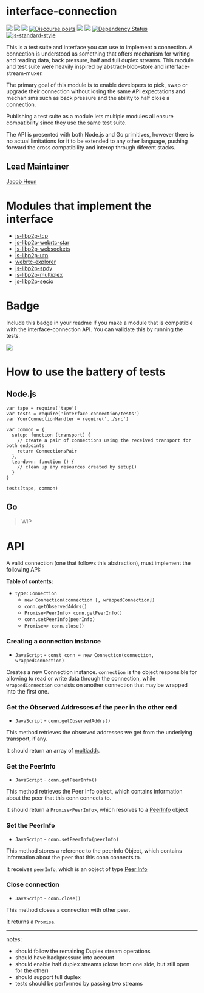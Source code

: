 interface-connection
==================

[![](https://img.shields.io/badge/made%20by-Protocol%20Labs-blue.svg?style=flat-square)](http://protocol.ai)
[![](https://img.shields.io/badge/project-libp2p-yellow.svg?style=flat-square)](http://libp2p.io/)
[![](https://img.shields.io/badge/freenode-%23libp2p-yellow.svg?style=flat-square)](http://webchat.freenode.net/?channels=%23libp2p)
[![Discourse posts](https://img.shields.io/discourse/https/discuss.libp2p.io/posts.svg)](https://discuss.libp2p.io)
[![](https://img.shields.io/codecov/c/github/libp2p/interface-connection.svg?style=flat-square)](https://codecov.io/gh/libp2p/interface-connection)
[![](https://img.shields.io/travis/libp2p/interface-connection.svg?style=flat-square)](https://travis-ci.com/libp2p/interface-connection)
[![Dependency Status](https://david-dm.org/libp2p/interface-connection.svg?style=flat-square)](https://david-dm.org/libp2p/interface-connection)
[![js-standard-style](https://img.shields.io/badge/code%20style-standard-brightgreen.svg?style=flat-square)](https://github.com/feross/standard)

This is a test suite and interface you can use to implement a connection. A connection is understood as something that offers mechanism for writing and reading data, back pressure, half and full duplex streams. This module and test suite were heavily inspired by abstract-blob-store and interface-stream-muxer.

The primary goal of this module is to enable developers to pick, swap or upgrade their connection without losing the same API expectations and mechanisms such as back pressure and the ability to half close a connection.

Publishing a test suite as a module lets multiple modules all ensure compatibility since they use the same test suite.

The API is presented with both Node.js and Go primitives, however there is no actual limitations for it to be extended to any other language, pushing forward the cross compatibility and interop through diferent stacks.

## Lead Maintainer

[Jacob Heun](https://github.com/jacobheun/)

# Modules that implement the interface

- [js-libp2p-tcp](https://github.com/libp2p/js-libp2p-tcp)
- [js-libp2p-webrtc-star](https://github.com/libp2p/js-libp2p-webrtc-star)
- [js-libp2p-websockets](https://github.com/libp2p/js-libp2p-websockets)
- [js-libp2p-utp](https://github.com/libp2p/js-libp2p-utp)
- [webrtc-explorer](https://github.com/diasdavid/webrtc-explorer)
- [js-libp2p-spdy](https://github.com/libp2p/js-libp2p-spdy)
- [js-libp2p-multiplex](https://github.com/libp2p/js-libp2p-multiplex)
- [js-libp2p-secio](https://github.com/libp2p/js-libp2p-secio)

# Badge

Include this badge in your readme if you make a module that is compatible with the interface-connection API. You can validate this by running the tests.

![](https://raw.githubusercontent.com/diasdavid/interface-connection/master/img/badge.png)

# How to use the battery of tests

## Node.js

```
var tape = require('tape')
var tests = require('interface-connection/tests')
var YourConnectionHandler = require('../src')

var common = {
  setup: function (transport) {
    // create a pair of connections using the received transport for both endpoints
    return ConnectionsPair
  },
  teardown: function () {
    // clean up any resources created by setup()
  }
}

tests(tape, common)
```

## Go

> WIP

# API

A valid connection (one that follows this abstraction), must implement the following API:

**Table of contents:**

- type: `Connection`
  - `new Connection(connection [, wrappedConnection])`
  - `conn.getObservedAddrs()`
  - `Promise<PeerInfo> conn.getPeerInfo()`
  - `conn.setPeerInfo(peerInfo)`
  - `Promise<> conn.close()`

### Creating a connection instance

- `JavaScript` - `const conn = new Connection(connection, wrappedConnection)`

Creates a new Connection instance. `connection` is the object responsible for allowing to read or write data through the connection, while `wrappedConnection` consists on another connection that may be wrapped into the first one.

### Get the Observed Addresses of the peer in the other end

- `JavaScript` - `conn.getObservedAddrs()`

This method retrieves the observed addresses we get from the underlying transport, if any.

It should return an array of [multiaddr](https://github.com/multiformats/multiaddr).

### Get the PeerInfo

- `JavaScript` - `conn.getPeerInfo()`

This method retrieves the Peer Info object, which contains information about the peer that this conn connects to.

It should return a `Promise<PeerInfo>`, which resolves to a [PeerInfo](https://github.com/libp2p/js-peer-info) object

### Set the PeerInfo

- `JavaScript` - `conn.setPeerInfo(peerInfo)`

This method stores a reference to the peerInfo Object, which contains information about the peer that this conn connects to.

It receives `peerInfo`, which is an object of type [Peer Info](https://github.com/libp2p/js-peer-info)

### Close connection

- `JavaScript` - `conn.close()`

This method closes a connection with other peer.

It returns a `Promise`.

---

notes:
  - should follow the remaining Duplex stream operations
  - should have backpressure into account
  - should enable half duplex streams (close from one side, but still open for the other)
  - should support full duplex
  - tests should be performed by passing two streams
